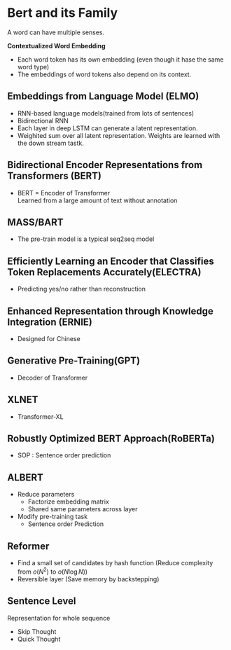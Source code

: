 # Bert and its Family

A word can have multiple senses.

**Contextualized Word Embedding**
- Each word token has its own embedding (even though it hase the same word type)
- The embeddings of word tokens also depend on its context.

## Embeddings from Language Model (ELMO)
- RNN-based language models(trained from lots of sentences)
- Bidirectional RNN
- Each layer in deep LSTM can generate a latent representation.
- Weighited sum over all latent representation. Weights are learned with the down stream tastk.

## Bidirectional Encoder Representations from Transformers (BERT)
- BERT = Encoder of Transformer  
  Learned from a large amount of text without annotation

## MASS/BART
- The pre-train model is a typical seq2seq model

## Efficiently Learning an Encoder that Classifies Token Replacements Accurately(ELECTRA)
- Predicting yes/no rather than reconstruction

## Enhanced Representation through Knowledge Integration (ERNIE)
- Designed for Chinese
  
## Generative Pre-Training(GPT)
- Decoder of Transformer

## XLNET
- Transformer-XL

## Robustly Optimized BERT Approach(RoBERTa)
- SOP : Sentence order prediction

## ALBERT
- Reduce parameters
  - Factorize embedding matrix
  - Shared same parameters across layer
- Modify pre-training task
  - Sentence order Prediction

## Reformer
- Find a small set of candidates by hash function (Reduce complexity from $o(N^2)$ to $o(N \log N)$)
- Reversible layer (Save memory by backstepping)

## Sentence Level
Representation for whole sequence
- Skip Thought
- Quick Thought